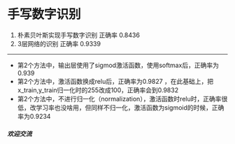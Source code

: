 # 手写数字识别
1. 朴素贝叶斯实现手写数字识别 正确率 0.8436
2. 3层网络的识别 正确率 0.9339
-------------
- 第2个方法中，输出层使用了sigmod激活函数，使用softmax后，正确率为0.939
- 第2个方法中，激活函数换成relu后，正确率为0.9827 ，在此基础上，把x_train,y_train归一化时的255改成100，正确率会到0.9832
- 第2个方法中，不进行归一化（normalization），激活函数时relu时，正确率很低，改学习率也没啥用，但同样不归一化，激活函数为sigmoid的时候，正确率为0.9234







##### 欢迎交流
